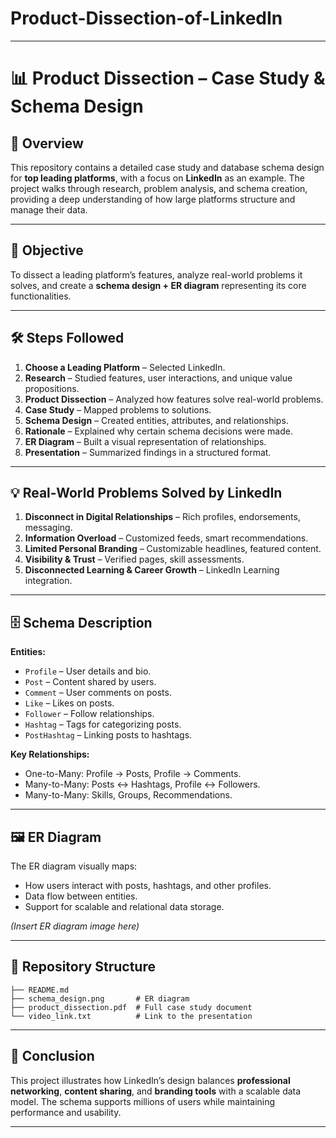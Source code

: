 # Product-Dissection-of-LinkedIn

---

# 📊 Product Dissection – Case Study & Schema Design

## 📌 Overview

This repository contains a detailed case study and database schema design for **top leading platforms**, with a focus on **LinkedIn** as an example.
The project walks through research, problem analysis, and schema creation, providing a deep understanding of how large platforms structure and manage their data.

---

## 🎯 Objective

To dissect a leading platform’s features, analyze real-world problems it solves, and create a **schema design + ER diagram** representing its core functionalities.

---

## 🛠 Steps Followed

1. **Choose a Leading Platform** – Selected LinkedIn.
2. **Research** – Studied features, user interactions, and unique value propositions.
3. **Product Dissection** – Analyzed how features solve real-world problems.
4. **Case Study** – Mapped problems to solutions.
5. **Schema Design** – Created entities, attributes, and relationships.
6. **Rationale** – Explained why certain schema decisions were made.
7. **ER Diagram** – Built a visual representation of relationships.
8. **Presentation** – Summarized findings in a structured format.

---

## 💡 Real-World Problems Solved by LinkedIn

1. **Disconnect in Digital Relationships** – Rich profiles, endorsements, messaging.
2. **Information Overload** – Customized feeds, smart recommendations.
3. **Limited Personal Branding** – Customizable headlines, featured content.
4. **Visibility & Trust** – Verified pages, skill assessments.
5. **Disconnected Learning & Career Growth** – LinkedIn Learning integration.

---

## 🗄 Schema Description

**Entities:**

* `Profile` – User details and bio.
* `Post` – Content shared by users.
* `Comment` – User comments on posts.
* `Like` – Likes on posts.
* `Follower` – Follow relationships.
* `Hashtag` – Tags for categorizing posts.
* `PostHashtag` – Linking posts to hashtags.

**Key Relationships:**

* One-to-Many: Profile → Posts, Profile → Comments.
* Many-to-Many: Posts ↔ Hashtags, Profile ↔ Followers.
* Many-to-Many: Skills, Groups, Recommendations.

---

## 🖼 ER Diagram

The ER diagram visually maps:

* How users interact with posts, hashtags, and other profiles.
* Data flow between entities.
* Support for scalable and relational data storage.

*(Insert ER diagram image here)*

---

## 📂 Repository Structure

```
├── README.md
├── schema_design.png       # ER diagram
├── product_dissection.pdf  # Full case study document
└── video_link.txt          # Link to the presentation
```

---

## 📅 Conclusion

This project illustrates how LinkedIn’s design balances **professional networking**, **content sharing**, and **branding tools** with a scalable data model. The schema supports millions of users while maintaining performance and usability.

---

